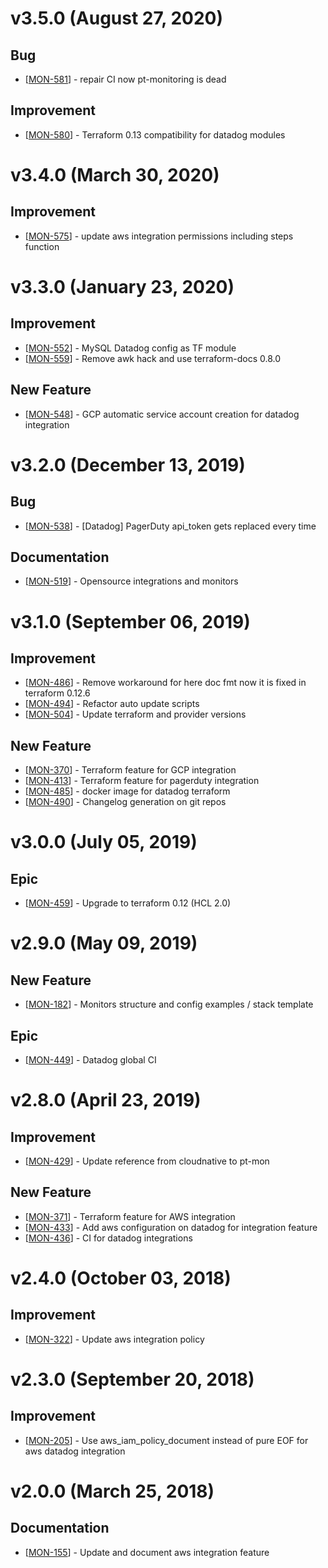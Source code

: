 
# v3.5.0 (August 27, 2020)

## Bug

*   [[MON-581](https://claranet-morea.atlassian.net/browse/MON-581)] - repair CI now pt-monitoring is dead

## Improvement

*   [[MON-580](https://claranet-morea.atlassian.net/browse/MON-580)] - Terraform 0.13 compatibility for datadog modules

# v3.4.0 (March 30, 2020)

## Improvement

*   [[MON-575](https://claranet-morea.atlassian.net/browse/MON-575)] - update aws integration permissions including steps function

# v3.3.0 (January 23, 2020)

## Improvement

*   [[MON-552](https://claranet-morea.atlassian.net/browse/MON-552)] - MySQL Datadog config as TF module
*   [[MON-559](https://claranet-morea.atlassian.net/browse/MON-559)] - Remove awk hack and use terraform-docs 0.8.0

## New Feature

*   [[MON-548](https://claranet-morea.atlassian.net/browse/MON-548)] - GCP automatic service account creation for datadog integration

# v3.2.0 (December 13, 2019)

## Bug

*   [[MON-538](https://claranet-morea.atlassian.net/browse/MON-538)] - [Datadog] PagerDuty api_token gets replaced every time

## Documentation

*   [[MON-519](https://claranet-morea.atlassian.net/browse/MON-519)] - Opensource integrations and monitors

# v3.1.0 (September 06, 2019)

## Improvement

*   [[MON-486](https://claranet-morea.atlassian.net/browse/MON-486)] - Remove workaround for here doc fmt now it is fixed in terraform 0.12.6
*   [[MON-494](https://claranet-morea.atlassian.net/browse/MON-494)] - Refactor auto update scripts
*   [[MON-504](https://claranet-morea.atlassian.net/browse/MON-504)] - Update terraform and provider versions

## New Feature

*   [[MON-370](https://claranet-morea.atlassian.net/browse/MON-370)] - Terraform feature for GCP integration
*   [[MON-413](https://claranet-morea.atlassian.net/browse/MON-413)] - Terraform feature for pagerduty integration
*   [[MON-485](https://claranet-morea.atlassian.net/browse/MON-485)] - docker image for datadog terraform
*   [[MON-490](https://claranet-morea.atlassian.net/browse/MON-490)] - Changelog generation on git repos

# v3.0.0 (July 05, 2019)

## Epic

*   [[MON-459](https://claranet-morea.atlassian.net/browse/MON-459)] - Upgrade to terraform 0.12 (HCL 2.0)

# v2.9.0 (May 09, 2019)

## New Feature

*   [[MON-182](https://claranet-morea.atlassian.net/browse/MON-182)] - Monitors structure and config examples / stack template

## Epic

*   [[MON-449](https://claranet-morea.atlassian.net/browse/MON-449)] - Datadog global CI

# v2.8.0 (April 23, 2019)

## Improvement

*   [[MON-429](https://claranet-morea.atlassian.net/browse/MON-429)] - Update reference from cloudnative to pt-mon

## New Feature

*   [[MON-371](https://claranet-morea.atlassian.net/browse/MON-371)] - Terraform feature for AWS integration
*   [[MON-433](https://claranet-morea.atlassian.net/browse/MON-433)] - Add aws configuration on datadog for integration feature
*   [[MON-436](https://claranet-morea.atlassian.net/browse/MON-436)] - CI for datadog integrations

# v2.4.0 (October 03, 2018)

## Improvement

*   [[MON-322](https://claranet-morea.atlassian.net/browse/MON-322)] - Update aws integration policy

# v2.3.0 (September 20, 2018)

## Improvement

*   [[MON-205](https://claranet-morea.atlassian.net/browse/MON-205)] - Use aws_iam_policy_document instead of pure EOF for aws datadog integration

# v2.0.0 (March 25, 2018)

## Documentation

*   [[MON-155](https://claranet-morea.atlassian.net/browse/MON-155)] - Update and document aws integration feature

